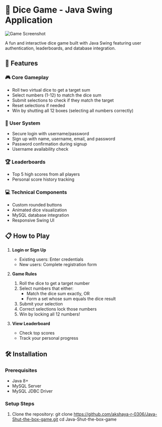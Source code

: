 # 🎲 Dice Game - Java Swing Application

![Game Screenshot](screenshot.png) <!-- Add your screenshot path here -->

A fun and interactive dice game built with Java Swing featuring user authentication, leaderboards, and database integration.

## 🚀 Features

### 🎮 Core Gameplay
- Roll two virtual dice to get a target sum
- Select numbers (1-12) to match the dice sum
- Submit selections to check if they match the target
- Reset selections if needed
- Win by shutting all 12 boxes (selecting all numbers correctly)

### 👤 User System
- Secure login with username/password
- Sign up with name, username, email, and password
- Password confirmation during signup
- Username availability check

### 🏆 Leaderboards
- Top 5 high scores from all players
- Personal score history tracking

### 💻 Technical Components
- Custom rounded buttons
- Animated dice visualization
- MySQL database integration
- Responsive Swing UI

## 📋 How to Play

1. **Login or Sign Up**
   - Existing users: Enter credentials
   - New users: Complete registration form

2. **Game Rules**
   1. Roll the dice to get a target number
   2. Select numbers that either:
      - Match the dice sum exactly, OR
      - Form a set whose sum equals the dice result
   3. Submit your selection
   4. Correct selections lock those numbers
   5. Win by locking all 12 numbers!

3. **View Leaderboard**
   - Check top scores
   - Track your personal progress

## 🛠️ Installation

### Prerequisites
- Java 8+
- MySQL Server
- MySQL JDBC Driver

### Setup Steps
1. Clone the repository:
   git clone https://github.com/akshaya-r-0306/Java-Shut-the-box-game.git
   cd Java-Shut-the-box-game
   
